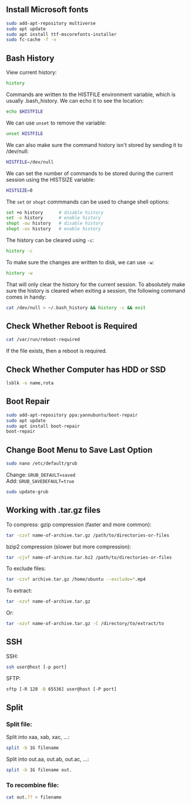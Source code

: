 ## Install Microsoft fonts
```bash
sudo add-apt-repository multiverse
sudo apt update
sudo apt install ttf-mscorefonts-installer
sudo fc-cache -f -v
```

## Bash History
View current history:
```bash
history
```
Commands are written to the HISTFILE environment variable, which is usually .bash_history. We can echo it to see the location:
```bash
echo $HISTFILE
```
We can use `unset` to remove the variable:
```bash
unset HISTFILE
```
We can also make sure the command history isn't stored by sending it to /dev/null:
```bash
HISTFILE=/dev/null
```
We can set the number of commands to be stored during the current session using the HISTSIZE variable:
```bash
HISTSIZE=0
```
The `set` or `shopt` commmands can be used to change shell options:
```bash
set +o history      # disable history
set -o history      # enable history
shopt -ou history   # disable history
shopt -os history   # enable history
```
The history can be cleared using `-c`:
```bash
history -c
```
To make sure the changes are written to disk, we can use `-w`:
```bash
history -w
```
That will only clear the history for the current session. To absolutely make sure the history is cleared when exiting a session, the following command comes in handy:
```bash
cat /dev/null > ~/.bash_history && history -c && exit
```

## Check Whether Reboot is Required
```bash
cat /var/run/reboot-required
```
If the file exists, then a reboot is required.

## Check Whether Computer has HDD or SSD
```bash
lsblk -o name,rota
```

## Boot Repair
```bash
sudo add-apt-repository ppa:yannubuntu/boot-repair
sudo apt update
sudo apt install boot-repair
boot-repair
```

## Change Boot Menu to Save Last Option
```bash
sudo nano /etc/default/grub
```
Change: `GRUB_DEFAULT=saved` <br />
Add: `GRUB_SAVEDEFAULT=true`
```bash
sudo update-grub
```

## Working with .tar.gz files
To compress:
gzip compression (faster and more common):
```bash
tar -czvf name-of-archive.tar.gz /path/to/directories-or-files
```
bzip2 compression (slower but more compression):
```bash
tar -cjvf name-of-archive.tar.bz2 /path/to/directories-or-files
```
To exclude files:
```bash
tar -czvf archive.tar.gz /home/ubuntu --exclude=*.mp4
```
To extract:
```bash
tar -xzvf name-of-archive.tar.gz
```
Or:
```bash
tar -xzvf name-of-archive.tar.gz -C /directory/to/extract/to
```

## SSH
SSH:
```bash
ssh user@host [-p port]
```
SFTP:
```bash
sftp [-R 128 -B 65536] user@host [-P port]
```

## Split
### Split file:
Split into xaa, xab, xac, …:
```bash
split -b 1G filename
```
Split into out.aa, out.ab, out.ac, …:
```bash
split -b 1G filename out.
```
### To recombine file:
```bash
cat out.?? > filename
```
